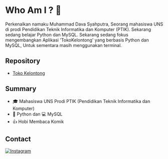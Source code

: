 # Who Am I ? 🤔

Perkenalkan namaku Muhammad Dava Syahputra, Seorang mahasiswa UNS di prodi Pendidikan Teknik Informatika dan Komputer (PTIK). Sekarang sedang belajar Python dan MySQL. Sekarang sedang fokus mengembangkan Aplikasi 'TokoKelontong' yang berbasis Python dan MySQL, Untuk sementara masih menggunakan terminal.

## Repository

- [Toko Kelontong](https://github.com/Dachenxi/TokoKelontong)

## Summary

- 🎓 Mahasiswa UNS Prodi PTIK (Pendidikan Teknik Informatika dan Komputer)
- 🐍 Python dan 💻 MySQL
- 👍 Hobi Membaca Komik

## Contact

[![Instagram](https://img.shields.io/badge/Instagram-Profile-E4405F?logo=instagram)](https://www.instagram.com/yang.putraa/)

<!--
**Dachenxi/Dachenxi** is a ✨ _special_ ✨ repository because its `README.md` (this file) appears on your GitHub profile.

Here are some ideas to get you started:

- 🔭 I’m currently working on ...
- 🌱 I’m currently learning ...
- 👯 I’m looking to collaborate on ...
- 🤔 I’m looking for help with ...
- 💬 Ask me about ...
- 📫 How to reach me: ...
- 😄 Pronouns: ...
- ⚡ Fun fact: ...
-->
